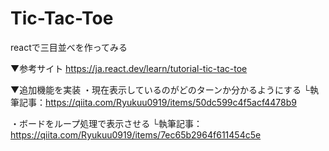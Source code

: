 # Tic-Tac-Toe
reactで三目並べを作ってみる

▼参考サイト
https://ja.react.dev/learn/tutorial-tic-tac-toe

▼追加機能を実装
・現在表示しているのがどのターンか分かるようにする
└執筆記事：https://qiita.com/Ryukuu0919/items/50dc599c4f5acf4478b9

・ボードをループ処理で表示させる
└執筆記事：https://qiita.com/Ryukuu0919/items/7ec65b2964f611454c5e
